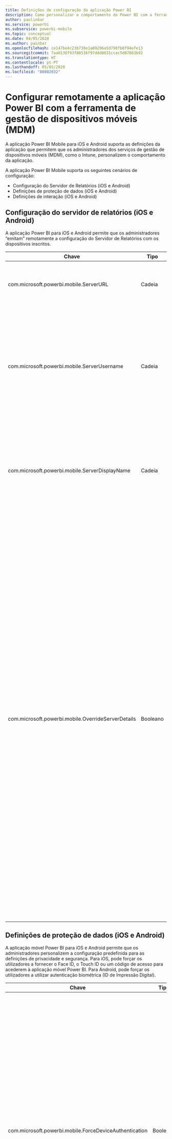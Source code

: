 ```yaml
---
title: Definições de configuração da aplicação Power BI
description: Como personalizar o comportamento do Power BI com a ferramenta MDM
author: paulinbar
ms.service: powerbi
ms.subservice: powerbi-mobile
ms.topic: conceptual
ms.date: 04/05/2020
ms.author: painbar
ms.openlocfilehash: ce147be4c23b738e1a09296a5d798fb0f94efe13
ms.sourcegitcommit: 7aa0136f93f88516f97ddd8031ccac5d07863b92
ms.translationtype: HT
ms.contentlocale: pt-PT
ms.lasthandoff: 05/05/2020
ms.locfileid: "80802032"
---
```

# <a name="remotely-configure-power-bi-app-using-mobile-device-management-mdm-tool"></a>Configurar remotamente a aplicação Power BI com a ferramenta de gestão de dispositivos móveis (MDM)

A aplicação Power BI Mobile para iOS e Android suporta as definições da aplicação que permitem que os administradores dos serviços de gestão de dispositivos móveis (MDM), como o Intune, personalizem o comportamento da aplicação.

A aplicação Power BI Mobile suporta os seguintes cenários de configuração:

* Configuração do Servidor de Relatórios (iOS e Android)
* Definições de proteção de dados (iOS e Android)
* Definições de interação (iOS e Android)

## <a name="report-server-configuration-ios-and-android"></a>Configuração do servidor de relatórios (iOS e Android)

A aplicação Power BI para iOS e Android permite que os administradores “emitam” remotamente a configuração do Servidor de Relatórios com os dispositivos inscritos.

| Chave | Tipo | Descrição |
|---|---|---|
| com.microsoft.powerbi.mobile.ServerURL | Cadeia | URL do Servidor de Relatórios.<br><br>Deve começar por http/https.|
| com.microsoft.powerbi.mobile.ServerUsername | Cadeia | [opcional]<br><br>O nome de utilizador a utilizar para ligar o servidor.<br><br>Se não existir, a aplicação pedirá ao utilizador para escrever o nome de utilizador para a ligação.|
| com.microsoft.powerbi.mobile.ServerDisplayName | Cadeia | [opcional]<br><br>O valor predefinido é “Servidor de relatórios”<br><br>Um nome amigável utilizado na aplicação para representar o servidor. |
| com.microsoft.powerbi.mobile.OverrideServerDetails | Booleano | [opcional]<br><br>O valor predefinido é Verdadeiro. Quando definido como Verdadeiro, substitui todas as definições do Servidor de Relatórios já existente no dispositivo móvel. Os servidores existentes que já estiverem configurados serão eliminados. Quando a substituição está definida como Verdadeiro, isto impede também que o utilizador remova essa configuração.<br><br>Se estiver definido como Falso, adicionará os valores emitidos, mantendo as definições existentes. Se o mesmo URL do servidor já estiver configurado na aplicação móvel, esta manterá essa configuração tal como está. A aplicação não pedirá ao utilizador para voltar a autenticar para o mesmo servidor. |

## <a name="data-protection-settings-ios-and-android"></a>Definições de proteção de dados (iOS e Android)

A aplicação móvel Power BI para iOS e Android permite que os administradores personalizem a configuração predefinida para as definições de privacidade e segurança. Para iOS, pode forçar os utilizadores a fornecer o Face ID, o Touch ID ou um código de acesso para acederem à aplicação móvel Power BI. Para Android, pode forçar os utilizadores a utilizar autenticação biométrica (ID de Impressão Digital).

| Chave | Tipo | Descrição |
|---|---|---|
| com.microsoft.powerbi.mobile.ForceDeviceAuthentication | Booleano | O valor predefinido é Falso. <br><br>Podem ser necessários dados biométricos, tais como o TouchID ou o FaceID (iOS) ou o ID de Impressão Digital (Android), para que os utilizadores acedam à aplicação no respetivo dispositivo. Nesse caso, são utilizados dados biométricos além da autenticação.<br><br>Se forem utilizadas políticas de proteção de aplicações, a Microsoft recomenda a desativação desta definição para evitar pedidos de acesso duplo. |

>[!NOTE]
>As definições de proteção de dados serão aplicadas apenas em dispositivos Android que suportam a autenticação biométrica.

## <a name="interaction-settings-ios-and-android"></a>Definições de interação (iOS e Android)

A aplicação Power BI para iOS e Android oferece aos administradores a capacidade de configurar definições de interação, caso se decida que as predefinições de interação têm de ser alteradas nos diferentes grupos de utilizadores numa organização.

>[!NOTE]
>Nem todas as interações são atualmente suportadas em todos os dispositivos. Veja [Configurar definições de interação do relatório](mobile-app-interaction-settings.md) para obter um gráfico que mostra a disponibilidade atual entre dispositivos.

| Chave | Tipo | Valores | Descrição |
|---|---|---|---|
| com.microsoft.powerbi.mobile.ReportTapInteraction | Cadeia |  <nobr>single-tap</nobr><br><nobr>double-tap</nobr> | Configure se um toque num elemento visual também criará uma seleção de ponto de dados. |
| com.microsoft.powerbi.mobile.EnableMultiSelect | Booleano |  <nobr>Verdadeiro</nobr><br><nobr>Falso</nobr> | Configure se um toque num ponto de dados substituirá a seleção atual ou será adicionado à seleção atual. |
| com.microsoft.powerbi.mobile.RefreshAction | Cadeia |  <nobr>pull-to-refresh</nobr><br>. | Configure se o utilizador terá um botão para atualizar o relatório ou se deve utilizar a funcionalidade “pull to refresh” (puxar para atualizar). |
| com.microsoft.powerbi.mobile.FooterAppearance | Cadeia |  docked<br>dynamic | Configure se o rodapé do relatório será ancorado à parte inferior do relatório ou ocultado automaticamente. |

## <a name="deploying-app-configuration-settings"></a>Implementar definições de configuração da aplicação

Em seguida, encontrará os passos de que necessita para criar uma política de configuração da aplicação. Depois de ter criado a política de configuração, pode atribuir as definições aos grupos de utilizadores.

1. Ligue a sua ferramenta MDM.
2. Crie e dê um nome a uma nova política de configuração da aplicação.
3. Escolha os utilizadores pelos quais pretende distribuir esta política de configuração da aplicação.
4. Crie pares chave-valor para a definição que pretende emitir para os seus utilizadores.

O portal do Intune permite que os administradores implementem estas definições facilmente na aplicação Power BI através de políticas de configuração da aplicação. No entanto, é suportado qualquer fornecedor de MDM. Se não utilizar o Intune, terá de consultar a documentação relativa à MDM para saber como implementar estas definições.

## <a name="next-steps"></a>Próximas etapas

* Obtenha a aplicação móvel do Power BI na [App Store](https://apps.apple.com/app/microsoft-power-bi/id929738808) e no [Google Play](https://play.google.com/store/apps/details?id=com.microsoft.powerbim&amp;amp;clcid=0x409)
* Siga o [@MSPowerBI no Twitter](https://twitter.com/MSPowerBI)
* Participe na conversa na [Comunidade do Power BI](https://community.powerbi.com/)
